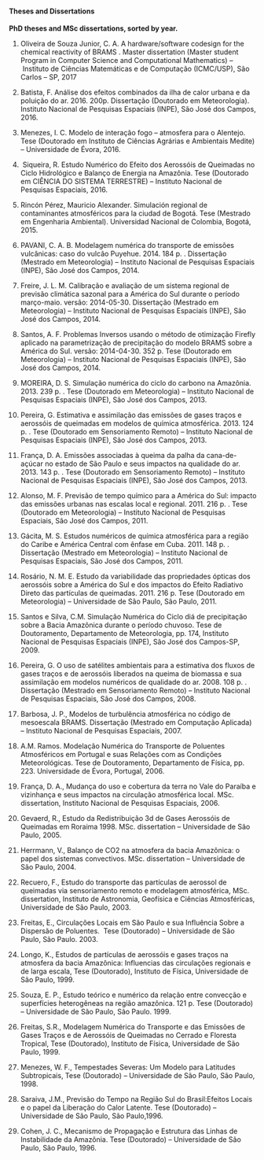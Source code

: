 #### **Theses and Dissertations**

**PhD theses and MSc dissertations, sorted by year.**

1. Oliveira de Souza Junior, C. A. A hardware/software codesign for the chemical reactivity of BRAMS . Master dissertation (Master student Program in Computer Science and Computational Mathematics) – Instituto de Ciências Matemáticas e de Computação (ICMC/USP), São Carlos – SP, 2017

2. Batista, F. Análise dos efeitos combinados da ilha de calor urbana e da poluição do ar. 2016. 200p. Dissertação (Doutorado em Meteorologia). Instituto Nacional de Pesquisas Espaciais (INPE), São José dos Campos, 2016.

3. Menezes, I. C. Modelo de interação fogo – atmosfera para o Alentejo. Tese (Doutorado em Instituto de Ciências Agrárias e Ambientais Medite) – Universidade de Évora, 2016.

4.  Siqueira, R. Estudo Numérico do Efeito dos Aerossóis de Queimadas no Ciclo Hidrológico e Balanço de Energia na Amazônia. Tese (Doutorado em CIÊNCIA DO SISTEMA TERRESTRE) – Instituto Nacional de Pesquisas Espaciais, 2016.

5. Rincón Pérez, Mauricio Alexander. Simulación regional de contaminantes atmosféricos para la ciudad de Bogotá. Tese (Mestrado em Engenharia Ambiental). Universidad Nacional de Colombia, Bogotá, 2015.

6. PAVANI, C. A. B. Modelagem numérica do transporte de emissões vulcânicas: caso do vulcão Puyehue. 2014. 184 p. . Dissertação (Mestrado em Meteorologia) – Instituto Nacional de Pesquisas Espaciais (INPE), São José dos Campos, 2014.

7. Freire, J. L. M. Calibração e avaliação de um sistema regional de previsão climática sazonal para a América do Sul durante o período março-maio. versão: 2014-05-30. Dissertação (Mestrado em Meteorologia) – Instituto Nacional de Pesquisas Espaciais (INPE), São José dos Campos, 2014.

8. Santos, A. F. Problemas Inversos usando o método de otimização Firefly aplicado na parametrização de precipitação do modelo BRAMS sobre a América do Sul. versão: 2014-04-30. 352 p. Tese (Doutorado em Meteorologia) – Instituto Nacional de Pesquisas Espaciais (INPE), São José dos Campos, 2014.

9. MOREIRA, D. S. Simulação numérica do ciclo do carbono na Amazônia. 2013. 239 p. . Tese (Doutorado em Meteorologia) – Instituto Nacional de Pesquisas Espaciais (INPE), São José dos Campos, 2013.

10. Pereira, G. Estimativa e assimilação das emissões de gases traços e aerossóis de queimadas em modelos de química atmosférica. 2013. 124 p. . Tese (Doutorado em Sensoriamento Remoto) – Instituto Nacional de Pesquisas Espaciais (INPE), São José dos Campos, 2013.

11. França, D. A. Emissões associadas à queima da palha da cana-de-açúcar no estado de São Paulo e seus impactos na qualidade do ar. 2013. 143 p. . Tese (Doutorado em Sensoriamento Remoto) – Instituto Nacional de Pesquisas Espaciais (INPE), São José dos Campos, 2013.

12. Alonso, M. F. Previsão de tempo químico para a América do Sul: impacto das emissões urbanas nas escalas local e regional. 2011. 216 p. . Tese (Doutorado em Meteorologia) – Instituto Nacional de Pesquisas Espaciais, São José dos Campos, 2011.

13. Gácita, M. S. Estudos numéricos de química atmosférica para a região do Caribe e América Central com ênfase em Cuba. 2011. 148 p. . Dissertação (Mestrado em Meteorologia) – Instituto Nacional de Pesquisas Espaciais, São José dos Campos, 2011.

14. Rosário, N. M. E. Estudo da variabilidade das propriedades ópticas dos aerossóis sobre a América do Sul e dos impactos do Efeito Radiativo Direto das partículas de queimadas. 2011. 216 p. Tese (Doutorado em Meteorologia) – Universidade de São Paulo, São Paulo, 2011.

15. Santos e Silva, C.M. Simulação Numérica do Ciclo diá de precipitação sobre a Bacia Amazônica durante o período chuvoso. Tese de Doutoramento, Departamento de Meteorologia, pp. 174, Instituto Nacional de Pesquisas Espaciais (INPE), São José dos Campos-SP, 2009.

16. Pereira, G. O uso de satélites ambientais para a estimativa dos fluxos de gases traços e de aerossóis liberados na queima de biomassa e sua assimilação em modelos numéricos de qualidade do ar. 2008. 108 p. . Dissertação (Mestrado em Sensoriamento Remoto) – Instituto Nacional de Pesquisas Espaciais, São José dos Campos, 2008.

17. Barbosa, J. P., Modelos de turbulência atmosférica no código de mesoescala BRAMS. Dissertação (Mestrado em Computação Aplicada) – Instituto Nacional de Pesquisas Espaciais, 2007.

18. A.M. Ramos. Modelação Numérica do Transporte de Poluentes Atmosféricos em Portugal e suas Relações com as Condições Meteorológicas. Tese de Doutoramento, Departamento de Física, pp. 223. Universidade de Évora, Portugal, 2006.

19. França, D. A., Mudança do uso e cobertura da terra no Vale do Paraíba e vizinhança e seus impactos na circulação atmosférica local. MSc. dissertation, Instituto Nacional de Pesquisas Espaciais, 2006.

20. Gevaerd, R., Estudo da Redistribuição 3d de Gases Aerossóis de Queimadas em Roraima 1998. MSc. dissertation – Universidade de São Paulo, 2005.

21. Herrmann, V., Balanço de CO2 na atmosfera da bacia Amazônica: o papel dos sistemas convectivos. MSc. dissertation – Universidade de São Paulo, 2004.

22. Recuero, F., Estudo do transporte das partículas de aerossol de queimadas via sensoriamento remoto e modelagem atmosférica, MSc. dissertation, Instituto de Astronomia, Geofísica e Ciências Atmosféricas, Universidade de São Paulo, 2003.

23. Freitas, E., Circulações Locais em São Paulo e sua Influência Sobre a Dispersão de Poluentes.  Tese (Doutorado) – Universidade de São Paulo, São Paulo. 2003.

24. Longo, K., Estudos de partículas de aerossóis e gases traços na atmosfera da bacia Amazônica: Influencias das circulações regionais e de larga escala, Tese (Doutorado), Instituto de Física, Universidade de São Paulo, 1999.

25. Souza, E. P., Estudo teórico e numérico da relação entre convecção e superfícies heterogêneas na região amazônica. 121 p. Tese (Doutorado) – Universidade de São Paulo, São Paulo. 1999.

26. Freitas, S.R., Modelagem Numérica do Transporte e das Emissões de Gases Traços e de Aerossóis de Queimadas no Cerrado e Floresta Tropical, Tese (Doutorado), Instituto de Física, Universidade de São Paulo, 1999.

27. Menezes, W. F., Tempestades Severas: Um Modelo para Latitudes Subtropicais, Tese (Doutorado) – Universidade de São Paulo, São Paulo, 1998.

28. Saraiva, J.M., Previsão do Tempo na Região Sul do Brasil:Efeitos Locais e o papel da Liberação do Calor Latente. Tese (Doutorado) – Universidade de São Paulo, São Paulo,1996.

29. Cohen, J. C., Mecanismo de Propagação e Estrutura das Linhas de Instabilidade da Amazônia. Tese (Doutorado) – Universidade de São Paulo, São Paulo, 1996.
